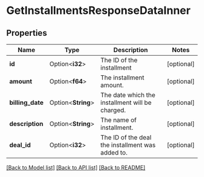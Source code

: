 # GetInstallmentsResponseDataInner

## Properties

Name | Type | Description | Notes
------------ | ------------- | ------------- | -------------
**id** | Option<**i32**> | The ID of the installment | [optional]
**amount** | Option<**f64**> | The installment amount. | [optional]
**billing_date** | Option<**String**> | The date which the installment will be charged. | [optional]
**description** | Option<**String**> | The name of installment. | [optional]
**deal_id** | Option<**i32**> | The ID of the deal the installment was added to. | [optional]

[[Back to Model list]](../README.md#documentation-for-models) [[Back to API list]](../README.md#documentation-for-api-endpoints) [[Back to README]](../README.md)


